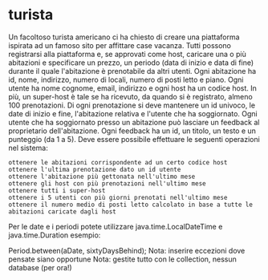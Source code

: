 # turista



Un facoltoso turista americano ci ha chiesto di creare una piattaforma ispirata ad un famoso sito per affittare case vacanza. Tutti possono registrarsi alla piattaforma e, se approvati come host, caricare una o più abitazioni e specificare un prezzo, un periodo (data di inizio e data di fine) durante il quale l'abitazione è prenotabile da altri utenti. Ogni abitazione ha id, nome, indirizzo, numero di locali, numero di posti letto e piano. Ogni utente ha nome cognome, email, indirizzo e ogni host ha un codice host. In più, un super-host è tale se ha ricevuto, da quando si è registrato, almeno 100 prenotazioni. Di ogni prenotazione si deve mantenere un id univoco, le date di inizio e fine, l'abitazione relativa e l'utente che ha soggiornato. Ogni utente che ha soggiornato presso un abitazione può lasciare un feedback al proprietario dell'abitazione. Ogni feedback ha un id, un titolo, un testo e un punteggio (da 1 a 5). Deve essere possibile effettuare le seguenti operazioni nel sistema:

    ottenere le abitazioni corrispondente ad un certo codice host
    ottenere l'ultima prenotazione dato un id utente
    ottenere l'abitazione più gettonata nell'ultimo mese
    ottenere gli host con più prenotazioni nell'ultimo mese
    ottenere tutti i super-host
    ottenere i 5 utenti con più giorni prenotati nell'ultimo mese
    ottenere il numero medio di posti letto calcolato in base a tutte le abitazioni caricate dagli host

Per le date e i periodi potete utilizzare java.time.LocalDateTime e java.time.Duration esempio:

Period.between(aDate, sixtyDaysBehind); Nota: inserire eccezioni dove pensate siano opportune Nota: gestite tutto con le collection, nessun database (per ora!)
